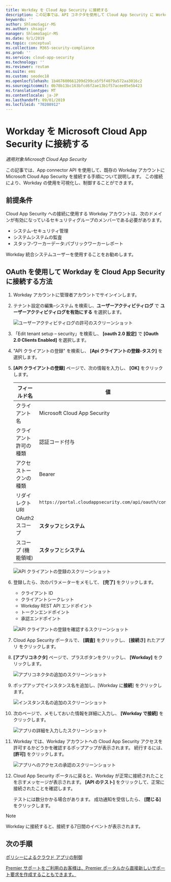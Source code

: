 ```yaml
---
title: Workday を Cloud App Security に接続する
description: この記事では、API コネクタを使用して Cloud App Security に Workday アプリを接続し、使用状況を表示して制御する方法について説明します。
keywords: ''
author: ShlomoSagir-MS
ms.author: shsagir
manager: ShlomoSagir-MS
ms.date: 9/1/2019
ms.topic: conceptual
ms.collection: M365-security-compliance
ms.prod: ''
ms.service: cloud-app-security
ms.technology: ''
ms.reviewer: reutam
ms.suite: ems
ms.custom: seodec18
ms.openlocfilehash: 1b467600661209d299ca5f5f4079a572aa3016c2
ms.sourcegitcommit: 0b78b13bc163bfcd6f2ae13b1f57acee05e5b423
ms.translationtype: MT
ms.contentlocale: ja-JP
ms.lasthandoff: 09/01/2019
ms.locfileid: "70208912"
---
```

# <a name="connect-workday-to-microsoft-cloud-app-security"></a>Workday を Microsoft Cloud App Security に接続する

*適用対象:Microsoft Cloud App Security*

この記事では、App connector API を使用して、既存の Workday アカウントに Microsoft Cloud App Security を接続する手順について説明します。 この接続により、Workday の使用を可視化し、制御することができます。

## <a name="prerequisites"></a>前提条件

Cloud App Security への接続に使用する Workday アカウントは、次のドメインが有効になっているセキュリティグループのメンバーである必要があります。

- システム-セキュリティ管理
- システムシステムの監査
- スタッフ-ワーカーデータ:パブリックワーカーレポート

Workday 統合システムユーザーを使用することをお勧めします。

## <a name="how-to-connect-workday-to-cloud-app-security-using-oauth"></a>OAuth を使用して Workday を Cloud App Security に接続する方法

1. Workday アカウントに管理者アカウントでサインインします。

1. テナント設定の編集–システム を検索し、**ユーザーアクティビティログ** で **ユーザーアクティビティログを有効にする** を選択します。

    ![ユーザーアクティビティログの許可のスクリーンショット](media/connect-workday-enable-logging.png)

1. 「Edit tenant setup – security」を検索し、 **[oauth 2.0 設定]** で **[Oauth 2.0 Clients Enabled]** を選択します。

1. "API クライアントの登録" を検索し、 **[Api クライアントの登録-タスク]** を選択します。

1. **[API クライアントの登録]** ページで、次の情報を入力し、 **[OK]** をクリックします。

    | フィールド名 | 値 |
    | ---- | ---- |
    | クライアント名 | Microsoft Cloud App Security |
    | クライアント許可の種類 | 認証コード付与 |
    | アクセストークンの種類 | Bearer |
    | リダイレクト URI | `https://portal.cloudappsecurity.com/api/oauth/connect` |
    | OAuth2 スコープ | **スタッフ**と**システム** |
    | スコープ (機能領域) | **スタッフ**と**システム** |

    ![API クライアントの登録のスクリーンショット](media/connect-workday-register-api-client.png)

1. 登録したら、次のパラメーターをメモして、 **[完了]** をクリックします。

    - クライアント ID
    - クライアントシークレット
    - Workday REST API エンドポイント
    - トークンエンドポイント
    - 承認エンドポイント

    ![API クライアントの登録を確認するスクリーンショット](media/connect-workday-register-api-client-confirm.png)

1. Cloud App Security ポータルで、 **[調査]** をクリックし、 **[接続さ]** れたアプリ をクリックします。

1. **[アプリコネクタ]** ページで、プラスボタンをクリックし、 **[Workday]** をクリックします。

    ![アプリコネクタの追加のスクリーンショット](media/connect-workday-add-app.png)

1. ポップアップでインスタンス名を追加し、[Workday に**接続**] をクリックします。

    ![インスタンス名の追加のスクリーンショット](media/connect-workday-add-app-connect.png)

1. 次のページで、メモしておいた情報を詳細に入力し、 **[Workday で接続]** をクリックします。

    ![アプリの詳細を入力したスクリーンショット](media/connect-workday-add-app-connect-details.png)

1. Workday では、Workday アカウントへの Cloud App Security アクセスを許可するかどうかを確認するポップアップが表示されます。 続行するには、 **[許可]** をクリックします。

    ![アプリへのアクセスの承認のスクリーンショット](media/connect-workday-add-app-allow.png)

1. Cloud App Security ポータルに戻ると、Workday が正常に接続されたことを示すメッセージが表示されます。 **[API のテスト]** をクリックして、正常に接続されたことを確認します。

    テストには数分かかる場合があります。 成功通知を受信したら、 **[閉じる]** をクリックします。

> [!NOTE]
> Workday に接続すると、接続する7日間のイベントが表示されます。

## <a name="next-steps"></a>次の手順

[ポリシーによるクラウド アプリの制御](control-cloud-apps-with-policies.md)

[Premier サポートをご利用のお客様は、Premier ポータルから直接新しいサポート要求を作成することもできます。](https://premier.microsoft.com/)
